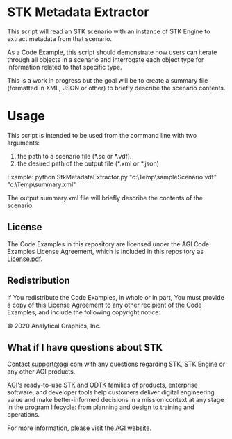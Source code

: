 # STK Metadata Extractor

This script will read an STK scenario with an instance of STK Engine to extract metadata from that scenario.

As a Code Example, this script should demonstrate how users can iterate through all objects in a scenario and interrogate each object type for information related to that specific type.

This is a work in progress but the goal will be to create a summary file (formatted in XML, JSON or other) to briefly describe the scenario contents.

# Usage

This script is intended to be used from the command line with two arguments: 
1. the path to a scenario file (*.sc or *.vdf).
2. the desired path of the output file (*.xml or *.json) 

Example:
python StkMetadataExtractor.py "c:\Temp\sampleScenario.vdf" "c:\Temp\summary.xml"

The output summary.xml file will briefly describe the contents of the scenario.




## License

The Code Examples in this repository are licensed under the AGI Code Examples License Agreement, which is included in this repository as [License.pdf](License.pdf).

## Redistribution
If You redistribute the Code Examples, in whole or in part, You must provide a copy of this License Agreement to any other recipient of the Code Examples, and include the following copyright notice: 

© 2020 Analytical Graphics, Inc.

## What if I have questions about STK

Contact support@agi.com with any questions regarding STK, STK Engine or any other AGI products.

AGI's ready-to-use STK and ODTK families of products, enterprise software, and developer tools help customers deliver digital engineering value and make better-informed decisions in a mission context at any stage in the program lifecycle: from planning and design to training and operations.  

For more information, please visit the [AGI website](https://www.agi.com "AGI's Homepage"). 
